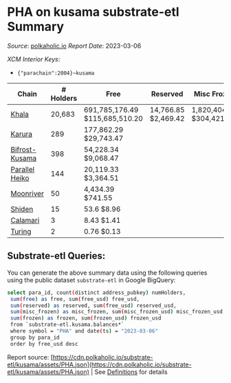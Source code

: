 # PHA on kusama substrate-etl Summary

_Source_: [polkaholic.io](https://polkaholic.io) *Report Date*: 2023-03-06


*XCM Interior Keys*:
* `{"parachain":2004}~kusama`


| Chain | # Holders | Free | Reserved | Misc Frozen | Frozen | Price | AssetID |
| ----- | --------- | ---- | -------- | ----------- | ------ | ----- | ------- |
| [Khala](/kusama/2004-khala) | 20,683 | 691,785,176.49 $115,685,510.20 | 14,766.85 $2,469.42 | 1,820,404.79  $304,421.75 | 1,406.9 $235.27 | $0.17 | `{"Token":"PHA"}` |
| [Karura](/kusama/2000-karura) | 289 | 177,862.29 $29,743.47 |   |    |   | $0.17 | `{"Token":"PHA"}` |
| [Bifrost-Kusama](/kusama/2001-bifrost-ksm) | 398 | 54,228.34 $9,068.47 |   |    |   | $0.17 | `{"Token":"PHA"}` |
| [Parallel Heiko](/kusama/2085-parallel-heiko) | 144 | 20,119.33 $3,364.51 |   |    |   | $0.17 | `{"Token":"115"}` |
| [Moonriver](/kusama/2023-moonriver) | 50 | 4,434.39 $741.55 |   |    |   | $0.17 | `{"Token":"189307976387032586987344677431204943363"}` |
| [Shiden](/kusama/2007-shiden) | 15 | 53.6 $8.96 |   |    |   | $0.17 | `{"Token":"18446744073709551623"}` |
| [Calamari](/kusama/2084-calamari) | 3 | 8.43 $1.41 |   |    |   | $0.17 | `{"Token":"13"}` |
| [Turing](/kusama/2114-turing) | 2 | 0.76 $0.13 |   |    |   | $0.17 | `{"Token":"7"}` |

## Substrate-etl Queries:
You can generate the above summary data using the following queries using the public dataset `substrate-etl` in Google BigQuery:
```bash
select para_id, count(distinct address_pubkey) numHolders, 
 sum(free) as free, sum(free_usd) free_usd,
 sum(reserved) as reserved, sum(free_usd) reserved_usd,
 sum(misc_frozen) as misc_frozen, sum(misc_frozen_usd) misc_frozen_usd,
 sum(frozen) as frozen, sum(frozen_usd) frozen_usd
 from `substrate-etl.kusama.balances*` 
 where symbol = "PHA" and date(ts) = "2023-03-06"
 group by para_id
 order by free_usd desc
```


Report source: [https://cdn.polkaholic.io/substrate-etl/kusama/assets/PHA.json](https://cdn.polkaholic.io/substrate-etl/kusama/assets/PHA.json) | See [Definitions](/DEFINITIONS.md) for details
